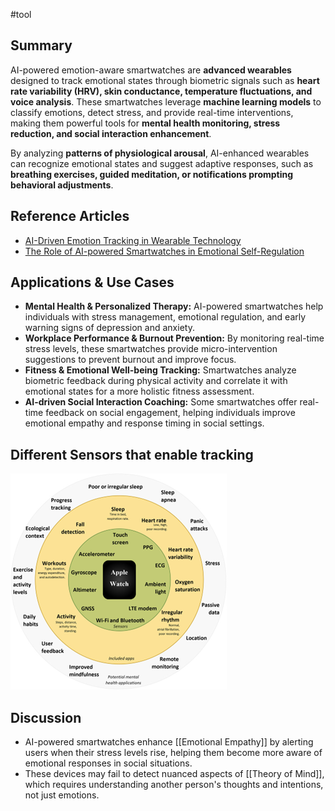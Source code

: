 #tool
## Summary

AI-powered emotion-aware smartwatches are **advanced wearables** designed to track emotional states through biometric signals such as **heart rate variability (HRV), skin conductance, temperature fluctuations, and voice analysis**. These smartwatches leverage **machine learning models** to classify emotions, detect stress, and provide real-time interventions, making them powerful tools for **mental health monitoring, stress reduction, and social interaction enhancement**.

By analyzing **patterns of physiological arousal**, AI-enhanced wearables can recognize emotional states and suggest adaptive responses, such as **breathing exercises, guided meditation, or notifications prompting behavioral adjustments**.

## Reference Articles

- [AI-Driven Emotion Tracking in Wearable Technology](https://pmc.ncbi.nlm.nih.gov/articles/PMC9494213/)
- [The Role of AI-powered Smartwatches in Emotional Self-Regulation](https://arxiv.org/abs/2309.11097/)

## Applications & Use Cases

- **Mental Health & Personalized Therapy:** AI-powered smartwatches help individuals with stress management, emotional regulation, and early warning signs of depression and anxiety.
- **Workplace Performance & Burnout Prevention:** By monitoring real-time stress levels, these smartwatches provide micro-intervention suggestions to prevent burnout and improve focus.
- **Fitness & Emotional Well-being Tracking:** Smartwatches analyze biometric feedback during physical activity and correlate it with emotional states for a more holistic fitness assessment.
- **AI-driven Social Interaction Coaching:** Some smartwatches offer real-time feedback on social engagement, helping individuals improve emotional empathy and response timing in social settings.


## Different Sensors that enable tracking
![Smart-Watch Sensors](sensors.png)

## Discussion

- AI-powered smartwatches enhance [[Emotional Empathy]] by alerting users when their stress levels rise, helping them become more aware of emotional responses in social situations.
- These devices may fail to detect nuanced aspects of [[Theory of Mind]], which requires understanding another person's thoughts and intentions, not just emotions.
